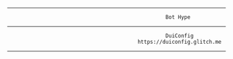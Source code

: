 -------------------------------------



                                                       Bot Hype



-------------------------------------



                                                       DuiConfig
                                              https://duiconfig.glitch.me
 
 
 
 ----------------------------------
